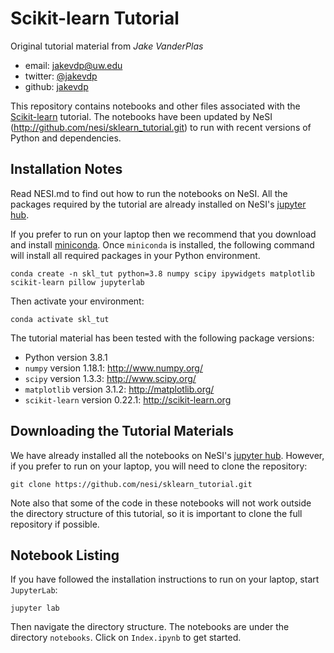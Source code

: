 # Scikit-learn Tutorial

Original tutorial material from *Jake VanderPlas*

- email: <jakevdp@uw.edu>
- twitter: [@jakevdp](https://twitter.com/jakevdp)
- github: [jakevdp](http://github.com/jakevdp)

This repository contains notebooks and other files associated with the
[Scikit-learn](http://scikit-learn.org) tutorial. The notebooks have been 
updated by NeSI (http://github.com/nesi/sklearn_tutorial.git) to run with recent
versions of Python and dependencies.


## Installation Notes

Read NESI.md to find out how to run the notebooks on NeSI. All the packages required by the tutorial are already 
installed on NeSI's [jupyter hub](https://jupyter.nesi.org.nz/).

If you prefer to run on your laptop then we recommend that you download and install [miniconda](http://conda.pydata.org/miniconda.html).
Once `miniconda` is installed, the following command will install all required packages in your Python environment.
```
conda create -n skl_tut python=3.8 numpy scipy ipywidgets matplotlib scikit-learn pillow jupyterlab
```
Then activate your environment:
```
conda activate skl_tut
```

The tutorial material has been tested with the following package versions:
- Python version 3.8.1
- `numpy` version 1.18.1: http://www.numpy.org/
- `scipy` version 1.3.3: http://www.scipy.org/
- `matplotlib` version 3.1.2: http://matplotlib.org/
- `scikit-learn` version 0.22.1: http://scikit-learn.org


## Downloading the Tutorial Materials

We have already installed all the notebooks on NeSI's [jupyter hub](https://jupyter.nesi.org.nz/). However,
if you prefer to run on your laptop, you will need to clone the repository:
```
git clone https://github.com/nesi/sklearn_tutorial.git
```

Note also that some of the code in these notebooks will not work outside the
directory structure of this tutorial, so it is important to clone the full
repository if possible.


## Notebook Listing

If you have followed the installation instructions to run on your laptop, start `JupyterLab`:
```
jupyter lab 
```
Then navigate the directory structure. The notebooks are under the directory `notebooks`.
Click on `Index.ipynb` to get started.
